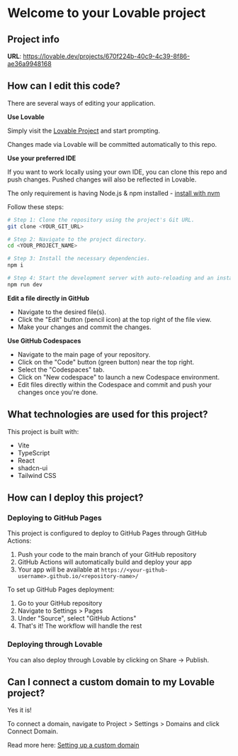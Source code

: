 
# Welcome to your Lovable project

## Project info

**URL**: https://lovable.dev/projects/670f224b-40c9-4c39-8f86-ae36a9948168

## How can I edit this code?

There are several ways of editing your application.

**Use Lovable**

Simply visit the [Lovable Project](https://lovable.dev/projects/670f224b-40c9-4c39-8f86-ae36a9948168) and start prompting.

Changes made via Lovable will be committed automatically to this repo.

**Use your preferred IDE**

If you want to work locally using your own IDE, you can clone this repo and push changes. Pushed changes will also be reflected in Lovable.

The only requirement is having Node.js & npm installed - [install with nvm](https://github.com/nvm-sh/nvm#installing-and-updating)

Follow these steps:

```sh
# Step 1: Clone the repository using the project's Git URL.
git clone <YOUR_GIT_URL>

# Step 2: Navigate to the project directory.
cd <YOUR_PROJECT_NAME>

# Step 3: Install the necessary dependencies.
npm i

# Step 4: Start the development server with auto-reloading and an instant preview.
npm run dev
```

**Edit a file directly in GitHub**

- Navigate to the desired file(s).
- Click the "Edit" button (pencil icon) at the top right of the file view.
- Make your changes and commit the changes.

**Use GitHub Codespaces**

- Navigate to the main page of your repository.
- Click on the "Code" button (green button) near the top right.
- Select the "Codespaces" tab.
- Click on "New codespace" to launch a new Codespace environment.
- Edit files directly within the Codespace and commit and push your changes once you're done.

## What technologies are used for this project?

This project is built with:

- Vite
- TypeScript
- React
- shadcn-ui
- Tailwind CSS

## How can I deploy this project?

### Deploying to GitHub Pages

This project is configured to deploy to GitHub Pages through GitHub Actions:

1. Push your code to the main branch of your GitHub repository
2. GitHub Actions will automatically build and deploy your app
3. Your app will be available at `https://<your-github-username>.github.io/<repository-name>/`

To set up GitHub Pages deployment:

1. Go to your GitHub repository
2. Navigate to Settings > Pages
3. Under "Source", select "GitHub Actions"
4. That's it! The workflow will handle the rest

### Deploying through Lovable

You can also deploy through Lovable by clicking on Share -> Publish.

## Can I connect a custom domain to my Lovable project?

Yes it is!

To connect a domain, navigate to Project > Settings > Domains and click Connect Domain.

Read more here: [Setting up a custom domain](https://docs.lovable.dev/tips-tricks/custom-domain#step-by-step-guide)
